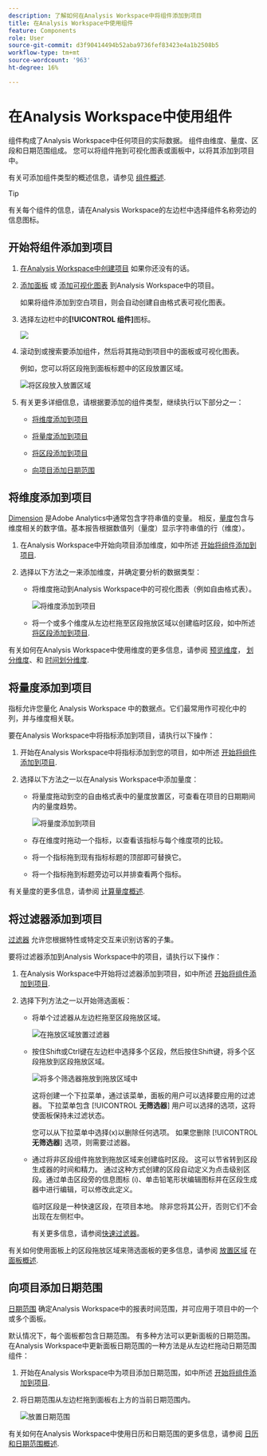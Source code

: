 ```yaml
---
description: 了解如何在Analysis Workspace中将组件添加到项目
title: 在Analysis Workspace中使用组件
feature: Components
role: User
source-git-commit: d3f90414494b52aba9736fef83423e4a1b2508b5
workflow-type: tm+mt
source-wordcount: '963'
ht-degree: 16%

---
```


# 在Analysis Workspace中使用组件

组件构成了Analysis Workspace中任何项目的实际数据。 组件由维度、量度、区段和日期范围组成。 您可以将组件拖到可视化图表或面板中，以将其添加到项目中。

有关可添加组件类型的概述信息，请参见 [组件概述](/help/components/overview.md).

>[!TIP]
>
>有关每个组件的信息，请在Analysis Workspace的左边栏中选择组件名称旁边的信息图标。

## 开始将组件添加到项目

1. [在Analysis Workspace中创建项目](/help/analysis-workspace/build-workspace-project/create-projects.md) 如果你还没有的话。

1. [添加面板](/help/analysis-workspace/c-panels/panels.md) 或 [添加可视化图表](/help/analysis-workspace/visualizations/freeform-analysis-visualizations.md#add-visualizations-to-a-panel) 到Analysis Workspace中的项目。

   如果将组件添加到空白项目，则会自动创建自由格式表可视化图表。

1. 选择左边栏中的&#x200B;**[!UICONTROL 组件]**&#x200B;图标。

   ![](assets/build-components.png)

1. 滚动到或搜索要添加组件，然后将其拖动到项目中的面板或可视化图表。

   例如，您可以将区段拖到面板标题中的区段放置区域。

   ![将区段放入放置区域](assets/filter-dropzone.png)

1. 有关更多详细信息，请根据要添加的组件类型，继续执行以下部分之一：

   * [将维度添加到项目](#add-dimensions-to-a-project)

   * [将量度添加到项目](#add-metrics-to-a-project)

   * [将区段添加到项目](#add-segments-to-a-project)

   * [向项目添加日期范围](#add-date-ranges-to-a-project)

## 将维度添加到项目

[Dimension](/help/components/dimensions/overview.md) 是Adobe Analytics中通常包含字符串值的变量。 相反，[量度](/help/components/calc-metrics/calc-metr-overview.md)包含与维度相关的数字值。基本报告根据数值列（量度）显示字符串值的行（维度）。

1. 在Analysis Workspace中开始向项目添加维度，如中所述 [开始将组件添加到项目](#begin-adding-components-to-a-project).

1. 选择以下方法之一来添加维度，并确定要分析的数据类型：

   * 将维度拖动到Analysis Workspace中的可视化图表（例如自由格式表）。

     ![将维度添加到项目](assets/add-dimensions.png)

   * 将一个或多个维度从左边栏拖至区段拖放区域以创建临时区段，如中所述 [将区段添加到项目](#add-segments-to-a-project).

有关如何在Analysis Workspace中使用维度的更多信息，请参阅 [预览维度](/help/components/dimensions/view-dimensions.md)， [划分维度](/help/components/dimensions/t-breakdown-fa.md)、和 [时间划分维度](/help/components/dimensions/time-parting-dimensions.md).

## 将量度添加到项目

指标允许您量化 Analysis Workspace 中的数据点。它们最常用作可视化中的列，并与维度相关联。

要在Analysis Workspace中将指标添加到项目，请执行以下操作：

1. 开始在Analysis Workspace中将指标添加到您的项目，如中所述 [开始将组件添加到项目](#begin-adding-components-to-a-project).

1. 选择以下方法之一以在Analysis Workspace中添加量度：

   * 将量度拖动到空的自由格式表中的量度放置区，可查看在项目的日期期间内的量度趋势。

     ![将量度添加到项目](assets/add-metrics.png)

   * 存在维度时拖动一个指标，以查看该指标与每个维度项的比较。

   * 将一个指标拖到现有指标标题的顶部即可替换它。

   * 将一个指标拖到标题旁边可以并排查看两个指标。

有关量度的更多信息，请参阅 [计算量度概述](/help/components/calc-metrics/calc-metr-overview.md).

## 将过滤器添加到项目

[过滤器](/help/components/filters/filters-overview.md) 允许您根据特性或特定交互来识别访客的子集。

要将过滤器添加到Analysis Workspace中的项目，请执行以下操作：

1. 在Analysis Workspace中开始将过滤器添加到项目，如中所述 [开始将组件添加到项目](#begin-adding-components-to-a-project).

1. 选择下列方法之一以开始筛选面板：

   * 将单个过滤器从左边栏拖至区段拖放区域。

     ![在拖放区域放置过滤器](assets/filter-dropzone.png)

   * 按住Shift或Ctrl键在左边栏中选择多个区段，然后按住Shift键，将多个区段拖放到区段拖放区域。

     ![将多个筛选器拖放到拖放区域中](assets/filter-dropzone-multiple.png)

     这将创建一个下拉菜单，通过该菜单，面板的用户可以选择要应用的过滤器。 下拉菜单包含 [!UICONTROL **无筛选器**] 用户可以选择的选项，这将使面板保持未过滤状态。

     您可以从下拉菜单中选择(x)以删除任何选项。 如果您删除 [!UICONTROL **无筛选器**] 选项，则需要过滤器。

   * 通过将非区段组件拖放到拖放区域来创建临时区段。 这可以节省转到区段生成器的时间和精力。 通过这种方式创建的区段自动定义为点击级别区段。通过单击区段旁的信息图标 (i)、单击铅笔形状编辑图标并在区段生成器中进行编辑，可以修改此定义。

     临时区段是一种快速区段，在项目本地。 除非您将其公开，否则它们不会出现在左侧栏中。

     有关更多信息，请参阅[快速过滤器](/help/components/filters/quick-filters.md)。

有关如何使用面板上的区段拖放区域来筛选面板的更多信息，请参阅 [放置区域](/help/analysis-workspace/c-panels/panels.md#drop-zone) 在 [面板概述](/help/analysis-workspace/c-panels/panels.md).

## 向项目添加日期范围

[日期范围](/help/components/date-ranges/custom-date-ranges.md) 确定Analysis Workspace中的报表时间范围，并可应用于项目中的一个或多个面板。

默认情况下，每个面板都包含日期范围。 有多种方法可以更新面板的日期范围。 在Analysis Workspace中更新面板日期范围的一种方法是从左边栏拖动日期范围组件：

1. 开始在Analysis Workspace中为项目添加日期范围，如中所述 [开始将组件添加到项目](#begin-adding-components-to-a-project).

1. 将日期范围从左边栏拖到面板右上方的当前日期范围内。

   ![放置日期范围](assets/daterange-drop.png)

有关如何在Analysis Workspace中使用日历和日期范围的更多信息，请参阅 [日历和日期范围概述](/help/components/date-ranges/custom-date-ranges.md).
